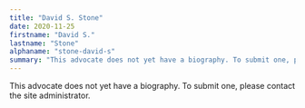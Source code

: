 ```yaml
---
title: "David S. Stone"
date: 2020-11-25
firstname: "David S."
lastname: "Stone"
alphaname: "stone-david-s"
summary: "This advocate does not yet have a biography. To submit one, please contact the site administrator."
---
```

This advocate does not yet have a biography. To submit one, please contact the site administrator.

